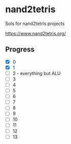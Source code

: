 # nand2tetris

Sols for nand2tetris projects

https://www.nand2tetris.org/

## Progress

- [x] 0
- [x] 1
- [ ] 2 - everything but ALU
- [ ] 3
- [ ] 4 
- [ ] 5
- [ ] 6 
- [ ] 7
- [ ] 8
- [ ] 9
- [ ] 10
- [ ] 11
- [ ] 12
- [ ] 13
